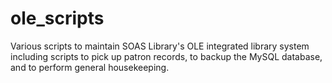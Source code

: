 # ole_scripts
Various scripts to maintain SOAS Library's OLE integrated library system including scripts to pick up patron records, to backup the MySQL database, and to perform general housekeeping.
